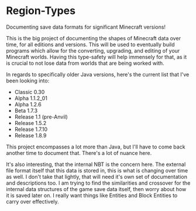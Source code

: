 # Region-Types

Documenting save data formats for significant Minecraft versions!

This is the big project of documenting the shapes of Minecraft data over time, for all editions and versions. This will be used to eventually build programs which allow for the converting, upgrading, and editing of your Minecraft worlds. Having this type-safety will help immensely for that, as it is crucial to not lose data from worlds that are being worked with.

In regards to specifically older Java versions, here's the current list that I've been looking into:

- Classic 0.30
- Alpha 1.1.2_01
- Alpha 1.2.6
- Beta 1.7.3
- Release 1.1 (pre-Anvil)
- Release 1.5.2
- Release 1.7.10
- Release 1.8.9

This project encompasses a lot more than Java, but I'll have to come back another time to document that. There's a lot of nuance here.

It's also interesting, that the internal NBT is the concern here. The external file format itself that this data is stored in, this is what is changing over time as well. I don't take that lightly, that will need it's own set of documentation and descriptions too. I am trying to find the similarities and crossover for the internal data structures of the game save data itself, then worry about how it is saved later on. I really want things like Entities and Block Entities to carry over effectively.
